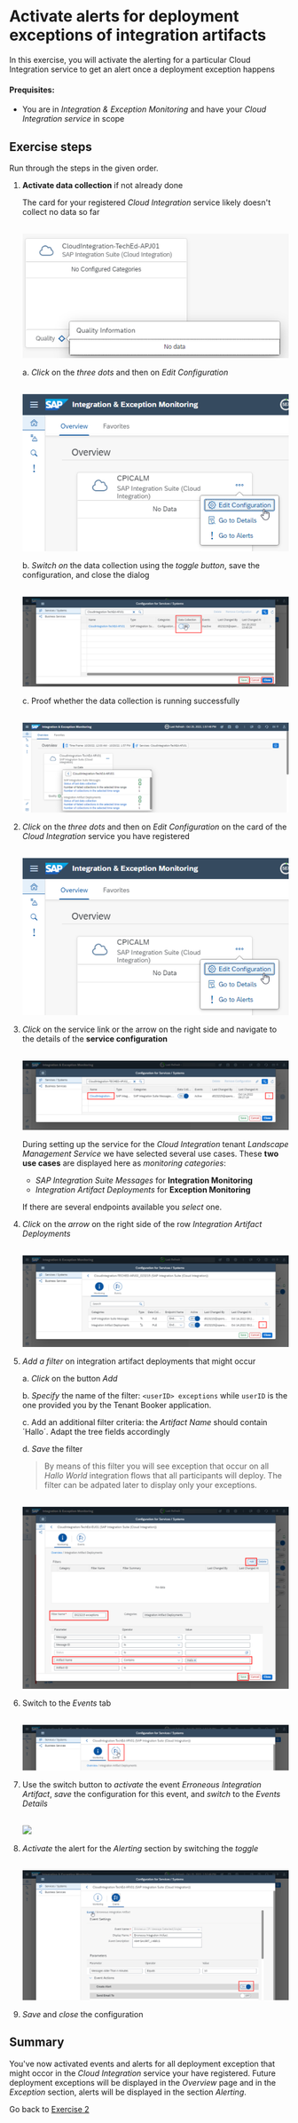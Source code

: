 # Activate alerts for deployment exceptions of integration artifacts

In this exercise, you will activate the alerting for a particular Cloud Integration service to get an alert once a deployment exception happens

#### Prequisites:

- You are in *Integration & Exception Monitoring* and have your *Cloud Integration service* in scope

## Exercise steps

Run through the steps in the given order.

1. **Activate data collection** if not already done

    The card for your registered *Cloud Integration* service likely doesn't collect no data so far
    
   <br>![](/exercises/ex2/images/IMOverviewNoData.png)

    a. *Click* on the *three dots* and then on *Edit Configuration*
    
    <br>![](/exercises/ex2/images/IMOverviewEditConfiguration.png)
    
    b. *Switch on* the data collection using the *toggle button*, save the configuration, and close the dialog
    
    <br>![](/exercises/ex2/images/IMConfigDataCollection.png)
	
    c. Proof whether the data collection is running successfully
    
    <br>![](/exercises/ex2/images/IMOverviewDataCollectionActivated.png)

2. *Click* on the *three dots* and then on *Edit Configuration* on the card of the *Cloud Integration* service you have registered

   <br>![](/exercises/ex2/images/IMOverviewEditConfiguration.png)

3. *Click* on the service link or the arrow on the right side and navigate to the details of the **service configuration**

   <br>![](/exercises/ex2/images/IMExceptConfigSelectService.png)

   During setting up the service for the *Cloud Integration* tenant *Landscape Management Service* we have selected several use cases. These **two use cases** are displayed here as *monitoring categories*:
   - *SAP Integration Suite Messages* for **Integration Monitoring**
   - *Integration Artifact Deployments* for **Exception Monitoring**

   If there are several endpoints available you *select* one.

4. *Click* on the *arrow* on the right side of the row *Integration Artifact Deployments*

   <br>![](/exercises/ex2/images/IMExceptSelectUsecase.png)

5. *Add a filter* on integration artifact deployments that might occur
	
	a. *Click* on the button *Add*
	
	b. *Specify* the name of the filter: `<userID> exceptions` while `userID` is the one provided you by the Tenant Booker application.
	
	c. Add an additional filter criteria: the *Artifact Name* should contain ´Hallo´. Adapt the tree fields accordingly
	
	d. *Save* the filter
	
	>
	> By means of this filter you will see exception that occur on all *Hallo World* integration flows that all participants will deploy. The filter can be adpated later to display only your exceptions.
	> 
	
	<br>![](/exercises/ex2/images/IMExceptConfigAddFilter.png)
	
6. Switch to the *Events* tab 

	<br>![](/exercises/ex2/images/IMExceptConfigSwitchToEvents.png)

7. Use the switch button to *activate* the event *Erroneous Integration Artifact*, *save* the configuration for this event, and *switch* to the *Events Details*

	<br>![](/exercises/ex2/images/IMExceptConfigActivateEvent.png)
	
8. *Activate* the alert for the *Alerting* section by switching the *toggle* 

	<br>![](/exercises/ex2/images/IMExceptConfigActivateAlert.png)
	
9. *Save* and *close* the configuration
   

## Summary

You've now activated events and alerts for all deployment exception that might occor in the *Cloud Integration* service your have registered. Future deployment exceptions will be displayed in the *Overview* page and in the *Exception* section, alerts will be displayed in the section *Alerting*.

Go back to [Exercise 2](../../ex2/)





<!--
# Available metrics for Cloud Integration

In this exercise, we will ...

## Exercise steps

Run through the exercise steps in the given order.

#### Prequisites:
The Cloud Integration tenant is already registered. If not please run through exercises [Register a Cloud Integration tenant in LMS](../ex11/).

If not already done, please login to [SAP Cloud ALM tenant](https://teched22-cloudalm-003.authentication.eu10.hana.ondemand.com/).  

1.	Navigate t...

   <br>![](/exercises/ex1/images/CALMLandingHealthMon.png)
   
    >
    > *Important:*
    > Health monitoring do.....
    >

## Summary

You've now ...
After completing these steps you will have created...

Next we will ....... Continue to - [Exercise 5](../ex5/README.md)


2.	Insert this line of code.
```abap
response->set_text( |Hello ABAP World! | ). 
```

-->
